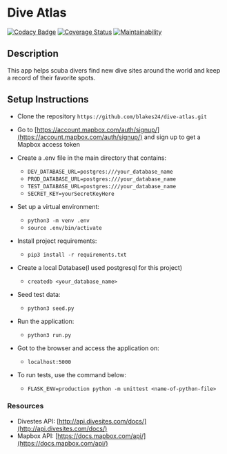 # Dive Atlas
[![Codacy Badge](https://api.codacy.com/project/badge/Grade/4b0a3366dcff40f7be1ad3bf0fe24d30)](https://app.codacy.com/gh/blakes24/dive-atlas?utm_source=github.com&utm_medium=referral&utm_content=blakes24/dive-atlas&utm_campaign=Badge_Grade_Settings)
[![Coverage Status](https://coveralls.io/repos/github/blakes24/dive-atlas/badge.svg?branch=main)](https://coveralls.io/github/blakes24/dive-atlas?branch=main)
[![Maintainability](https://api.codeclimate.com/v1/badges/a773a8e737909036574e/maintainability)](https://codeclimate.com/github/blakes24/dive-atlas/maintainability)

## Description
This app helps scuba divers find new dive sites around the world and keep a record of their favorite spots.

## Setup Instructions
- Clone the repository `https://github.com/blakes24/dive-atlas.git`

- Go to [https://account.mapbox.com/auth/signup/](https://account.mapbox.com/auth/signup/) and sign up to get a Mapbox access token 

- Create a .env file in the main directory that contains:
	- `DEV_DATABASE_URL=postgres:///your_database_name`
	- `PROD_DATABASE_URL=postgres:///your_database_name`
	- `TEST_DATABASE_URL=postgres:///your_database_name`
	- `SECRET_KEY=yourSecretKeyHere`

- Set up a virtual environment:
	- `python3 -m venv .env`
	- `source .env/bin/activate`

- Install project requirements:
	- `pip3 install -r requirements.txt`

- Create a local Database(I used postgresql for this project)
	- `createdb <your_database_name>`

- Seed test data:
	- `python3 seed.py`

- Run the application:
	- `python3 run.py`

- Got to the browser and access the application on:
    - `localhost:5000`
    
- To run tests, use the command below:
	- `FLASK_ENV=production python -m unittest <name-of-python-file>`

### Resources
- Divestes API: [http://api.divesites.com/docs/](http://api.divesites.com/docs/)
- Mapbox API: [https://docs.mapbox.com/api/](https://docs.mapbox.com/api/)
